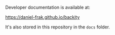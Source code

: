 Developer documentation is available at:

https://daniel-frak.github.io/backity

It's also stored in this repository in the `docs` folder.